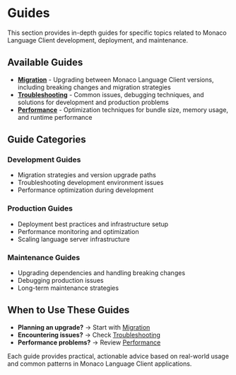 # Guides

This section provides in-depth guides for specific topics related to Monaco Language Client development, deployment, and maintenance.

## Available Guides

- **[Migration](migration.md)** - Upgrading between Monaco Language Client versions, including breaking changes and migration strategies
- **[Troubleshooting](troubleshooting.md)** - Common issues, debugging techniques, and solutions for development and production problems
- **[Performance](performance.md)** - Optimization techniques for bundle size, memory usage, and runtime performance

## Guide Categories

### Development Guides
- Migration strategies and version upgrade paths
- Troubleshooting development environment issues
- Performance optimization during development

### Production Guides
- Deployment best practices and infrastructure setup
- Performance monitoring and optimization
- Scaling language server infrastructure

### Maintenance Guides
- Upgrading dependencies and handling breaking changes
- Debugging production issues
- Long-term maintenance strategies

## When to Use These Guides

- **Planning an upgrade?** → Start with [Migration](migration.md)
- **Encountering issues?** → Check [Troubleshooting](troubleshooting.md)
- **Performance problems?** → Review [Performance](performance.md)

Each guide provides practical, actionable advice based on real-world usage and common patterns in Monaco Language Client applications.
